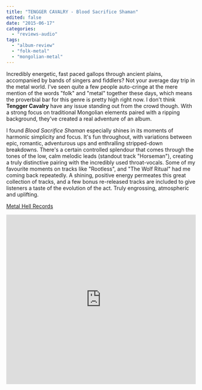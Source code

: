 ```yaml
---
title: "TENGGER CAVALRY - Blood Sacrifice Shaman"
edited: false
date: "2015-06-17"
categories:
  - "reviews-audio"
tags:
  - "album-review"
  - "folk-metal"
  - "mongolian-metal"
---
```


Incredibly energetic, fast paced gallops through ancient plains, accompanied by bands of singers and fiddlers? Not your average day trip in the metal world. I've seen quite a few people auto-cringe at the mere mention of the words "folk" and "metal" together these days, which means the proverbial bar for this genre is pretty high right now. I don't think **Tengger Cavalry** have any issue standing out from the crowd though. With a strong focus on traditional Mongolian elements paired with a ripping background, they've created a real adventure of an album.

I found _Blood Sacrifice Shaman_ especially shines in its moments of harmonic simplicity and focus. It's fun throughout, with variations between epic, romantic, adventurous ups and enthralling stripped-down breakdowns. There's a certain controlled splendour that comes through the tones of the low, calm melodic leads (standout track "Horseman"), creating a truly distinctive pairing with the incredibly used throat-vocals. Some of my favourite moments on tracks like "Rootless", and "The Wolf Ritual" had me coming back repeatedly. A shining, positive energy permeates this great collection of tracks, and a few bonus re-released tracks are included to give listeners a taste of the evolution of the act. Truly engrossing, atmospheric and uplifting.

[Metal Hell Records](http://metalhellrecs.com/)

<iframe src="https://w.soundcloud.com/player/?url=https%3A//api.soundcloud.com/playlists/107037767&amp;color=ff5500&amp;auto_play=false&amp;hide_related=false&amp;show_comments=true&amp;show_user=true&amp;show_reposts=false" width="100%" height="450" frameborder="no" scrolling="no"></iframe>
